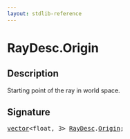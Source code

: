 ```yaml
---
layout: stdlib-reference
---
```


# RayDesc.Origin

## Description

Starting point of the ray in world space.


## Signature
<pre>
<a href="../../vector/index.html" class="code_type">vector</a>&lt;<span class="code_keyword">float</span>, 3&gt; <a href="../index.html" class="code_type">RayDesc</a>.<a href=".html" class="code_var">Origin</a>;
</pre>

